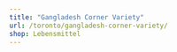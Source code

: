 ```yaml
---
title: "Gangladesh Corner Variety"
url: /toronto/gangladesh-corner-variety/
shop: Lebensmittel
---
```

